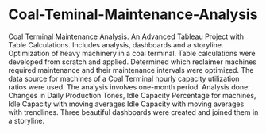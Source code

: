 # Coal-Teminal-Maintenance-Analysis
Coal Terminal Maintenance Analysis. An Advanced Tableau Project with Table Calculations. Includes analysis, dashboards and a storyline. 
Optimization of heavy machinery in a coal terminal. Table calculations were developed from scratch and applied. Determined which reclaimer machines required maintenance and their maintenance intervals were optimized. 
The data source for machines of a Coal Terminal hourly capacity utilization ratios were used. The analysis involves one-month period. 
Analysis done: Changes in Daily Production Tones, Idle Capacity Percentage for machines, Idle Capacity with moving averages Idle Capacity with moving averages with trendlines. Three beautiful dashboards were created and joined them in a storyline.
